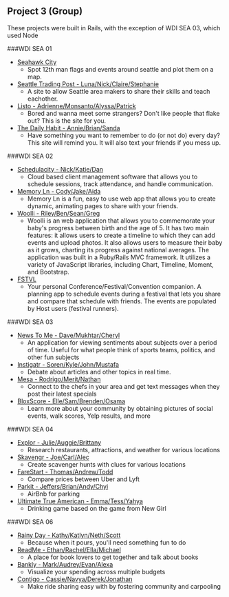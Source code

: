 ## Project 3 (Group)

These projects were built in Rails, with the exception of WDI SEA 03, which used Node

###WDI SEA 01

* [Seahawk City](http://seahawkcity.com/)
  * Spot 12th man flags and events around seattle and plot them on a map.
* [Seattle Trading Post - Luna/Nick/Claire/Stephanie](http://seattletradingpost.herokuapp.com/)
  * A site to allow Seattle area makers to share their skills and teach eachother.
* [Listo - Adrienne/Monsanto/Alyssa/Patrick](http://getlisto.herokuapp.com/)
  * Bored and wanna meet some strangers? Don't like people that flake out? This is the site for you.
* [The Daily Habit - Annie/Brian/Sanda](http://thedailyhabit.herokuapp.com/)
  * Have something you want to remember to do (or not do) every day? This site will remind you. It will also text your friends if you mess up.

###WDI SEA 02

* [Schedulacity - Nick/Katie/Dan](http://schedulacity.herokuapp.com/)
  * Cloud based client management software that allows you to schedule sessions, track attendance, and handle communication.
* [Memory Ln - Cody/Jake/Aida](https://memory-ln.herokuapp.com)
  * Memory Ln is a fun, easy to use web app that allows you to create dynamic, animating pages to share with your friends. 
* [Woolli - Riley/Ben/Sean/Greg](http://baby-book.herokuapp.com)
  * Woolli is an web application that allows you to commemorate your baby's progress between birth and the age of 5. It has two main features: it allows users to create a timeline to which they can add events and upload photos. It also allows users to measure their baby as it grows, charting its progress against national averages. The application was built in a Ruby/Rails MVC framework. It utilizes a variety of JavaScript libraries, including Chart, Timeline, Moment, and Bootstrap.
* [FSTVL](http://fstvl.herokuapp.com/)
  * Your personal Conference/Festival/Convention companion. A planning app to schedule events during a festival that lets you share and compare that schedule with friends. The events are populated by Host users (festival runners).

###WDI SEA 03

* [News To Me - Dave/Mukhtar/Cheryl](http://news2me2.herokuapp.com/)
  * An application for viewing sentiments about subjects over a period of time. Useful for what people think of sports teams, politics, and other fun subjects
* [Instigatr - Soren/Kyle/John/Mustafa](http://instigatr.herokuapp.com/)
  * Debate about articles and other topics in real time.
* [Mesa - Rodrigo/Merit/Nathan](https://enlamesa.herokuapp.com/)
  * Connect to the chefs in your area and get text messages when they post their latest specials
* [BloxScore - Elle/Sam/Brenden/Osama](https://bloxscore.herokuapp.com/)
  * Learn more about your community by obtaining pictures of social events, walk scores, Yelp results, and more

###WDI SEA 04

* [Explor - Julie/Auggie/Brittany](http://explor.herokuapp.com/)
  * Research restaurants, attractions, and weather for various locations
* [Skavengr - Joe/Carl/Alec](http://skavengr.herokuapp.com/)
  * Create scavenger hunts with clues for various locations
* [FareStart - Thomas/Andrew/Todd](https://farestart.herokuapp.com/#search)
  * Compare prices between Uber and Lyft
* [Parkit - Jeffers/Brian/Andy/Chyi](https://parkit-ateam.herokuapp.com/)
  * AirBnb for parking
* [Ultimate True American - Emma/Tess/Yahya](http://ultimate-true-american.herokuapp.com/)
  * Drinking game based on the game from New Girl

###WDI SEA 06

* [Rainy Day - Kathy/Katlyn/Neth/Scott](https://rainydayapp.herokuapp.com/)
  * Because when it pours, you'll need something fun to do
* [ReadMe - Ethan/Rachel/Ella/Michael](http://clubreadme.herokuapp.com/)
  * A place for book lovers to get together and talk about books
* [Bankly - Mark/Audrey/Evan/Alexa](https://mybankly.herokuapp.com/)
  * Visualize your spending across multiple budgets
* [Contigo - Cassie/Navya/Derek/Jonathan](https://contigo.herokuapp.com/)
  * Make ride sharing easy with by fostering community and carpooling
